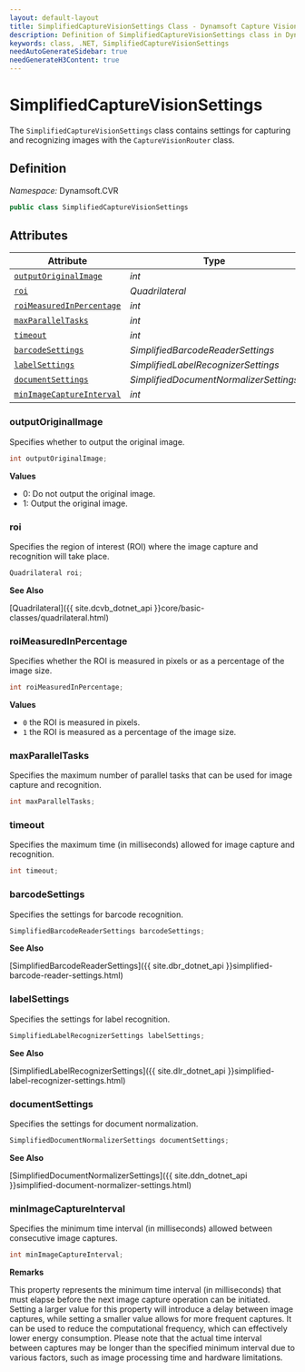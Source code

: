 ```yaml
---
layout: default-layout
title: SimplifiedCaptureVisionSettings Class - Dynamsoft Capture Vision Module .NET Edition API Reference
description: Definition of SimplifiedCaptureVisionSettings class in Dynamsoft Capture Vision Module .NET Edition.
keywords: class, .NET, SimplifiedCaptureVisionSettings
needAutoGenerateSidebar: true
needGenerateH3Content: true
---
```


# SimplifiedCaptureVisionSettings

The `SimplifiedCaptureVisionSettings` class contains settings for capturing and recognizing images with the `CaptureVisionRouter` class.

## Definition

*Namespace:* Dynamsoft.CVR


```csharp
public class SimplifiedCaptureVisionSettings
```

## Attributes

| Attribute                                             | Type                                |
| ----------------------------------------------------- | ----------------------------------- |
| [`outputOriginalImage`](#outputOriginalImage) | *int*                               |
| [`roi`](#roi)                                         | *Quadrilateral*                    |
| [`roiMeasuredInPercentage`](#roimeasuredinpercentage) | *int*                               |
| [`maxParallelTasks`](#maxparalleltasks)               | *int*                               |
| [`timeout`](#timeout)                                 | *int*                               |
| [`barcodeSettings`](#barcodesettings)                 | *SimplifiedBarcodeReaderSettings*   |
| [`labelSettings`](#labelsettings)                     | *SimplifiedLabelRecognizerSettings* |
| [`documentSettings`](#documentsettings)               | *SimplifiedDocumentNormalizerSettings* |
| [`minImageCaptureInterval`](#minimagecaptureinterval) | *int*                               |

### outputOriginalImage

Specifies whether to output the original image. 

```csharp
int outputOriginalImage;
```

**Values**

- 0: Do not output the original image.
- 1: Output the original image.


### roi

Specifies the region of interest (ROI) where the image capture and recognition will take place. 

```csharp
Quadrilateral roi;
```

**See Also**

[Quadrilateral]({{ site.dcvb_dotnet_api }}core/basic-classes/quadrilateral.html)

### roiMeasuredInPercentage

Specifies whether the ROI is measured in pixels or as a percentage of the image size.

```csharp
int roiMeasuredInPercentage;
```

**Values**

- `0` the ROI is measured in pixels.
- `1` the ROI is measured as a percentage of the image size.

### maxParallelTasks

Specifies the maximum number of parallel tasks that can be used for image capture and recognition.

```csharp
int maxParallelTasks;
```

### timeout

Specifies the maximum time (in milliseconds) allowed for image capture and recognition.

```csharp
int timeout;
```

### barcodeSettings

Specifies the settings for barcode recognition.

```csharp
SimplifiedBarcodeReaderSettings barcodeSettings;
```

**See Also**

[SimplifiedBarcodeReaderSettings]({{ site.dbr_dotnet_api }}simplified-barcode-reader-settings.html)

### labelSettings

Specifies the settings for label recognition.

```csharp
SimplifiedLabelRecognizerSettings labelSettings;
```

**See Also**

[SimplifiedLabelRecognizerSettings]({{ site.dlr_dotnet_api }}simplified-label-recognizer-settings.html)

### documentSettings

Specifies the settings for document normalization.

```csharp
SimplifiedDocumentNormalizerSettings documentSettings;
```

**See Also**

[SimplifiedDocumentNormalizerSettings]({{ site.ddn_dotnet_api }}simplified-document-normalizer-settings.html)

### minImageCaptureInterval

Specifies the minimum time interval (in milliseconds) allowed between consecutive image captures.

```csharp
int minImageCaptureInterval;
```

**Remarks**

This property represents the minimum time interval (in milliseconds) that must elapse before the next image capture operation can be initiated.
Setting a larger value for this property will introduce a delay between image captures, while setting a smaller value allows for more frequent captures. It can be used to reduce the computational frequency, which can effectively lower energy consumption. Please note that the actual time interval between captures may be longer than the specified minimum interval due to various factors, such as image processing time and hardware limitations.

